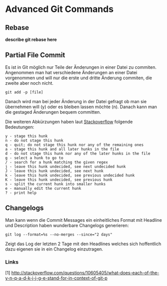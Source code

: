 # Advanced Git Commands

## Rebase

**describe git rebase here**

## Partial File Commit

Es ist in Git möglich nur Teile der Änderungen in einer Datei zu commiten. Angenommen man hat verschiedene Änderungen an einer Datei vorgenommen und will nur die erste und dritte Änderung commiten, die zweite aber noch nicht.

	git add -p [file]

Danach wird man bei jeder Änderung in der Datei gefragt ob man sie übernehmen will (y) oder es bleiben lassen möchte (n). Danach kann man die gestaged Änderungen bequem committen.

Die weiteren Abkürzungen haben laut [Stackoverflow](1) folgende Bedeutungen:

	y - stage this hunk
	n - do not stage this hunk
	q - quit; do not stage this hunk nor any of the remaining ones
	a - stage this hunk and all later hunks in the file
	d - do not stage this hunk nor any of the later hunks in the file
	g - select a hunk to go to
	/ - search for a hunk matching the given regex
	j - leave this hunk undecided, see next undecided hunk
	J - leave this hunk undecided, see next hunk
	k - leave this hunk undecided, see previous undecided hunk
	K - leave this hunk undecided, see previous hunk
	s - split the current hunk into smaller hunks
	e - manually edit the current hunk
	? - print help

## Changelogs

Man kann wenn die Commit Messages ein einheitliches Format mit Headline und Description haben wunderbare Changelogs generieren:

	git log --format=%s --no-merges --since="2 days"

Zeigt das Log der letzten 2 Tage mit den Headlines welches sich hoffentlich dazu eigenen sie in ein Changelog einzutragen.

### Links

[1] http://stackoverflow.com/questions/10605405/what-does-each-of-the-y-n-q-a-d-k-j-j-g-e-stand-for-in-context-of-git-p